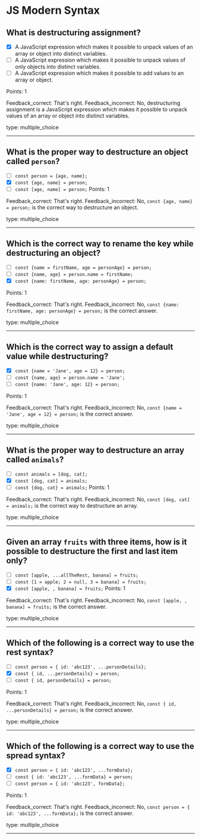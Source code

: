# JS Modern Syntax

## What is destructuring assignment?

* [x] A JavaScript expression which makes it possible to unpack values of an array or object into distinct variables.
* [ ] A JavaScript expression which makes it possible to unpack values of only objects into distinct variables.
* [ ] A JavaScript expression which makes it possible to add values to an array or object.

Points: 1

Feedback_correct: That's right.
Feedback_incorrect: No, destructuring assignment is a JavaScript expression which makes it possible to unpack values of an array or object into distinct variables.

type: multiple_choice

---

## What is the proper way to destructure an object called `person`?

* [ ] `const person = {age, name};`
* [x] `const {age, name} = person;`
* [ ] `const [age, name] = person;`
Points: 1

Feedback_correct: That's right.
Feedback_incorrect: No, `const {age, name} = person;` is the correct way to destructure an object.

type: multiple_choice

---

## Which is the correct way to rename the key while destructuring an object?

* [ ] `const {name = firstName, age = personAge} = person;`
* [ ] `const {name, age} = person.name = firstName;`
* [x] `const {name: firstName, age: personAge} = person;`

Points: 1

Feedback_correct: That's right.
Feedback_incorrect: No, `const {name: firstName, age: personAge} = person;` is the correct answer.

type: multiple_choice

---

## Which is the correct way to assign a default value while destructuring?

* [x] `const {name = 'Jane', age = 12} = person;`
* [ ] `const {name, age} = person.name = 'Jane';`
* [ ] `const {name: 'Jane', age: 12} = person;`

Points: 1

Feedback_correct: That's right.
Feedback_incorrect: No, `const {name = 'Jane', age = 12} = person;` is the correct answer.

type: multiple_choice

---

## What is the proper way to destructure an array called `animals`?

* [ ] `const animals = [dog, cat];`
* [x] `const [dog, cat] = animals;`
* [ ] `const {dog, cat} = animals;`
Points: 1

Feedback_correct: That's right.
Feedback_incorrect: No, `const [dog, cat] = animals;` is the correct way to destructure an array.

type: multiple_choice

---

## Given an array `fruits` with three items, how is it possible to destructure the first and last item only?

* [ ] `const [apple, ...allTheRest, banana] = fruits;`
* [ ] `const [1 = apple; 2 = null, 3 = banana] = fruits;`
* [x] `const [apple, , banana] = fruits;`
Points: 1

Feedback_correct: That's right.
Feedback_incorrect: No, `const [apple, , banana] = fruits;` is the correct answer.

type: multiple_choice

---

## Which of the following is a correct way to use the rest syntax?

* [ ] `const person = { id: 'abc123', ...personDetails};`
* [x] `const { id, ...personDetails} = person;`
* [ ] `const { id, personDetails} = person;`

Points: 1

Feedback_correct: That's right.
Feedback_incorrect: No, `const { id, ...personDetails} = person;` is the correct answer.

type: multiple_choice

---

## Which of the following is a correct way to use the spread syntax?

* [x] `const person = { id: 'abc123', ...formData};`
* [ ] `const { id: 'abc123', ...formData} = person;`
* [ ] `const person = { id: 'abc123', formData};`

Points: 1

Feedback_correct: That's right.
Feedback_incorrect: No, `const person = { id: 'abc123', ...formData};` is the correct answer.

type: multiple_choice

---
